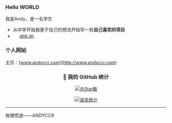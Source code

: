 ### Hello WORLD
我是Andy，是一名学生<OVER>

- 从中学开始我基于自己的想法开始写一些**自己喜欢的项目**
- <img src="https://cdn.jsdelivr.net/gh/Andyccr/Andyccrb@v1.1.5/icons/logo-gray.svg" style="height: 1rem">  [qbb.sh](http://qbb.sh/)


### 个人网站
主页：[www.andyccr.com](http://www.andyccr.com)  

<!-- 徽章区 -->
<div align="center">

### 🌟 我的 GitHub 统计

[![总Star数](https://img.shields.io/github/stars/Andyccr?label=总Stars&style=for-the-badge&color=gold)](https://github.com/Andyccr)

[![语言统计](https://github-readme-stats.vercel.app/api/top-langs/?username=Andyccr&layout=compact)](https://github.com/Andyccr)

</div>

---
格理悟道——ANDYCCR
